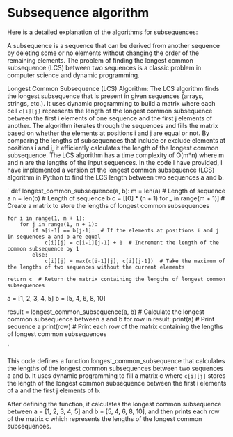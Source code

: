 
# Subsequence algorithm

Here is a detailed explanation of the algorithms for subsequences:

A subsequence is a sequence that can be derived from another sequence by deleting some or no elements without changing the order of the remaining elements. The problem of finding the longest common subsequence (LCS) between two sequences is a classic problem in computer science and dynamic programming.

Longest Common Subsequence (LCS) Algorithm:
The LCS algorithm finds the longest subsequence that is present in given sequences (arrays, strings, etc.).
It uses dynamic programming to build a matrix where each cell `c[i][j]` represents the length of the longest common subsequence between the first i elements of one sequence and the first j elements of another.
The algorithm iterates through the sequences and fills the matrix based on whether the elements at positions i and j are equal or not.
By comparing the lengths of subsequences that include or exclude elements at positions i and j, it efficiently calculates the length of the longest common subsequence.
The LCS algorithm has a time complexity of O(m*n) where m and n are the lengths of the input sequences.
In the code I have provided, I have implemented a version of the longest common subsequence (LCS) algorithm in Python to find the LCS length between two sequences a and b.

`
def longest_common_subsequence(a, b):
    m = len(a)  # Length of sequence a
    n = len(b)  # Length of sequence b
    c = [[0] * (n + 1) for _ in range(m + 1)]  # Create a matrix to store the lengths of longest common subsequences

    for i in range(1, m + 1):
        for j in range(1, n + 1):
            if a[i-1] == b[j-1]:  # If the elements at positions i and j in sequences a and b are equal
                c[i][j] = c[i-1][j-1] + 1  # Increment the length of the common subsequence by 1
            else:
                c[i][j] = max(c[i-1][j], c[i][j-1])  # Take the maximum of the lengths of two sequences without the current elements

    return c  # Return the matrix containing the lengths of longest common subsequences

a = [1, 2, 3, 4, 5]
b = [5, 4, 6, 8, 10]

result = longest_common_subsequence(a, b)  # Calculate the longest common subsequence between a and b
for row in result:
    print(a)  # Print sequence a
    print(row)  # Print each row of the matrix containing the lengths of longest common subsequences

`

This code defines a function longest_common_subsequence that calculates the lengths of the longest common subsequences between two sequences a and b. It uses dynamic programming to fill a matrix c where `c[i][j]`  stores the length of the longest common subsequence between the first i elements of a and the first j elements of b.

After defining the function, it calculates the longest common subsequence between a = [1, 2, 3, 4, 5] and b = [5, 4, 6, 8, 10], and then prints each row of the matrix c which represents the lengths of the longest common subsequences.
